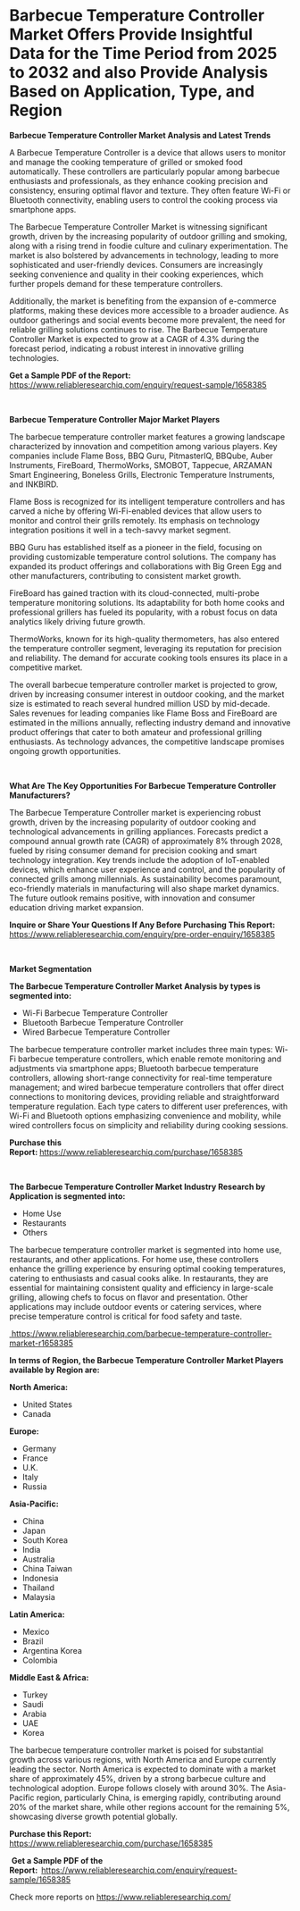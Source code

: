 <p><h1>Barbecue Temperature Controller Market Offers Provide Insightful Data for the Time Period from 2025 to 2032 and also Provide Analysis Based on Application, Type, and Region</h1></p><p><strong>Barbecue Temperature Controller Market Analysis and Latest Trends</strong></p>
<p><p>A Barbecue Temperature Controller is a device that allows users to monitor and manage the cooking temperature of grilled or smoked food automatically. These controllers are particularly popular among barbecue enthusiasts and professionals, as they enhance cooking precision and consistency, ensuring optimal flavor and texture. They often feature Wi-Fi or Bluetooth connectivity, enabling users to control the cooking process via smartphone apps.</p><p>The Barbecue Temperature Controller Market is witnessing significant growth, driven by the increasing popularity of outdoor grilling and smoking, along with a rising trend in foodie culture and culinary experimentation. The market is also bolstered by advancements in technology, leading to more sophisticated and user-friendly devices. Consumers are increasingly seeking convenience and quality in their cooking experiences, which further propels demand for these temperature controllers.</p><p>Additionally, the market is benefiting from the expansion of e-commerce platforms, making these devices more accessible to a broader audience. As outdoor gatherings and social events become more prevalent, the need for reliable grilling solutions continues to rise. The Barbecue Temperature Controller Market is expected to grow at a CAGR of 4.3% during the forecast period, indicating a robust interest in innovative grilling technologies.</p></p>
<p><strong>Get a Sample PDF of the Report:&nbsp;</strong> <a href="https://www.reliableresearchiq.com/enquiry/request-sample/1658385?utm_campaign=2122&utm_medium=2&utm_source=Github&utm_content=ia&utm_term=17022025&utm_id=barbecue-temperature-controller">https://www.reliableresearchiq.com/enquiry/request-sample/1658385</a></p>
<p>&nbsp;</p>
<p><strong>Barbecue Temperature Controller Major Market Players</strong></p>
<p><p>The barbecue temperature controller market features a growing landscape characterized by innovation and competition among various players. Key companies include Flame Boss, BBQ Guru, PitmasterIQ, BBQube, Auber Instruments, FireBoard, ThermoWorks, SMOBOT, Tappecue, ARZAMAN Smart Engineering, Boneless Grills, Electronic Temperature Instruments, and INKBIRD.</p><p>Flame Boss is recognized for its intelligent temperature controllers and has carved a niche by offering Wi-Fi-enabled devices that allow users to monitor and control their grills remotely. Its emphasis on technology integration positions it well in a tech-savvy market segment.</p><p>BBQ Guru has established itself as a pioneer in the field, focusing on providing customizable temperature control solutions. The company has expanded its product offerings and collaborations with Big Green Egg and other manufacturers, contributing to consistent market growth.</p><p>FireBoard has gained traction with its cloud-connected, multi-probe temperature monitoring solutions. Its adaptability for both home cooks and professional grillers has fueled its popularity, with a robust focus on data analytics likely driving future growth.</p><p>ThermoWorks, known for its high-quality thermometers, has also entered the temperature controller segment, leveraging its reputation for precision and reliability. The demand for accurate cooking tools ensures its place in a competitive market.</p><p>The overall barbecue temperature controller market is projected to grow, driven by increasing consumer interest in outdoor cooking, and the market size is estimated to reach several hundred million USD by mid-decade. Sales revenues for leading companies like Flame Boss and FireBoard are estimated in the millions annually, reflecting industry demand and innovative product offerings that cater to both amateur and professional grilling enthusiasts. As technology advances, the competitive landscape promises ongoing growth opportunities.</p></p>
<p>&nbsp;</p>
<p><strong>What Are The Key Opportunities For Barbecue Temperature Controller Manufacturers?</strong></p>
<p><p>The Barbecue Temperature Controller market is experiencing robust growth, driven by the increasing popularity of outdoor cooking and technological advancements in grilling appliances. Forecasts predict a compound annual growth rate (CAGR) of approximately 8% through 2028, fueled by rising consumer demand for precision cooking and smart technology integration. Key trends include the adoption of IoT-enabled devices, which enhance user experience and control, and the popularity of connected grills among millennials. As sustainability becomes paramount, eco-friendly materials in manufacturing will also shape market dynamics. The future outlook remains positive, with innovation and consumer education driving market expansion.</p></p>
<p><strong>Inquire or Share Your Questions If Any Before Purchasing This Report:</strong> <a href="https://www.reliableresearchiq.com/enquiry/pre-order-enquiry/1658385?utm_campaign=2122&utm_medium=2&utm_source=Github&utm_content=ia&utm_term=17022025&utm_id=barbecue-temperature-controller">https://www.reliableresearchiq.com/enquiry/pre-order-enquiry/1658385</a></p>
<p>&nbsp;</p>
<p><strong>Market Segmentation</strong></p>
<p><strong>The Barbecue Temperature Controller Market Analysis by types is segmented into:</strong></p>
<p><ul><li>Wi-Fi Barbecue Temperature Controller</li><li>Bluetooth Barbecue Temperature Controller</li><li>Wired Barbecue Temperature Controller</li></ul></p>
<p><p>The barbecue temperature controller market includes three main types: Wi-Fi barbecue temperature controllers, which enable remote monitoring and adjustments via smartphone apps; Bluetooth barbecue temperature controllers, allowing short-range connectivity for real-time temperature management; and wired barbecue temperature controllers that offer direct connections to monitoring devices, providing reliable and straightforward temperature regulation. Each type caters to different user preferences, with Wi-Fi and Bluetooth options emphasizing convenience and mobility, while wired controllers focus on simplicity and reliability during cooking sessions.</p></p>
<p><strong>Purchase this Report:&nbsp;</strong><a href="https://www.reliableresearchiq.com/purchase/1658385?utm_campaign=2122&utm_medium=2&utm_source=Github&utm_content=ia&utm_term=17022025&utm_id=barbecue-temperature-controller">https://www.reliableresearchiq.com/purchase/1658385</a></p>
<p>&nbsp;</p>
<p><strong>The Barbecue Temperature Controller Market Industry Research by Application is segmented into:</strong></p>
<p><ul><li>Home Use</li><li>Restaurants</li><li>Others</li></ul></p>
<p><p>The barbecue temperature controller market is segmented into home use, restaurants, and other applications. For home use, these controllers enhance the grilling experience by ensuring optimal cooking temperatures, catering to enthusiasts and casual cooks alike. In restaurants, they are essential for maintaining consistent quality and efficiency in large-scale grilling, allowing chefs to focus on flavor and presentation. Other applications may include outdoor events or catering services, where precise temperature control is critical for food safety and taste.</p></p>
<p><a href="https://www.reliableresearchiq.com/barbecue-temperature-controller-market-r1658385?utm_campaign=2122&utm_medium=2&utm_source=Github&utm_content=ia&utm_term=17022025&utm_id=barbecue-temperature-controller">&nbsp;https://www.reliableresearchiq.com/barbecue-temperature-controller-market-r1658385</a></p>
<p><strong>In terms of Region, the Barbecue Temperature Controller Market Players available by Region are:</strong></p>
<p>
    <p> <strong> North America: </strong>
        <ul>
            <li>United States</li>
            <li>Canada</li>
        </ul>
        </p> 
    <p> <strong> Europe: </strong>
        <ul>
            <li>Germany</li>
            <li>France</li>
            <li>U.K.</li>
            <li>Italy</li>
            <li>Russia</li>
        </ul>
        </p> 
    <p> <strong> Asia-Pacific: </strong>
        <ul>
            <li>China</li>
            <li>Japan</li>
            <li>South Korea</li>
            <li>India</li>
            <li>Australia</li>
            <li>China Taiwan</li>
            <li>Indonesia</li>
            <li>Thailand</li>
            <li>Malaysia</li>
        </ul>
        </p> 
    <p> <strong> Latin America: </strong>
        <ul>
            <li>Mexico</li>
            <li>Brazil</li>
            <li>Argentina Korea</li>
            <li>Colombia</li>
        </ul>
        </p> 
    <p> <strong> Middle East & Africa: </strong>
        <ul>
            <li>Turkey</li>
            <li>Saudi</li>
            <li>Arabia</li>
            <li>UAE</li>
            <li>Korea</li>
        </ul>
    </p>
    </p>
<p><p>The barbecue temperature controller market is poised for substantial growth across various regions, with North America and Europe currently leading the sector. North America is expected to dominate with a market share of approximately 45%, driven by a strong barbecue culture and technological adoption. Europe follows closely with around 30%. The Asia-Pacific region, particularly China, is emerging rapidly, contributing around 20% of the market share, while other regions account for the remaining 5%, showcasing diverse growth potential globally.</p></p>
<p><strong>Purchase this Report: </strong><a href="https://www.reliableresearchiq.com/purchase/1658385?utm_campaign=2122&utm_medium=2&utm_source=Github&utm_content=ia&utm_term=17022025&utm_id=barbecue-temperature-controller">https://www.reliableresearchiq.com/purchase/1658385</a></p>
<p>&nbsp;<strong>Get a Sample PDF of the Report:&nbsp;&nbsp;</strong><a href="https://www.reliableresearchiq.com/enquiry/request-sample/1658385?utm_campaign=2122&utm_medium=2&utm_source=Github&utm_content=ia&utm_term=17022025&utm_id=barbecue-temperature-controller">https://www.reliableresearchiq.com/enquiry/request-sample/1658385</a></p>
<p><strong></strong></p>
<p>Check more reports on <a href="https://www.reliableresearchiq.com/?utm_campaign=2122&utm_medium=2&utm_source=Github&utm_content=ia&utm_term=17022025&utm_id=barbecue-temperature-controller">https://www.reliableresearchiq.com/</a></p>
